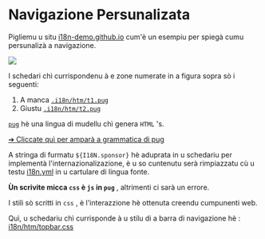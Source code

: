 # Navigazione Persunalizata

Pigliemu u situ [i18n-demo.github.io](//i18n-demo.github.io) cum'è un esempiu per spiegà cumu persunalizà a navigazione.

![](https://p.3ti.site/1731036697.avif)

I schedari chì currispondenu à e zone numerate in a figura sopra sò i seguenti:

1. A manca [`.i18n/htm/t1.pug`](https://github.com/i18n-site/demo.i18n.site/blob/main/.i18n/htm/t1.pug)
2. Giustu [`.i18n/htm/t2.pug`](https://github.com/i18n-site/demo.i18n.site/blob/main/.i18n/htm/t2.pug)

[`pug`](https://pugjs.org) hè una lingua di mudellu chì genera `HTML` 's.

[➔ Cliccate quì per amparà a grammatica di pug](https://pugjs.org)

A stringa di furmatu `${I18N.sponsor}` hè aduprata in u schedariu per implementà l'internazionalizazione, è u so cuntenutu serà rimpiazzatu cù u testu [i18n.yml](https://github.com/i18n-site/demo.i18n.site/blob/main/en/i18n.yml) in u cartulare di lingua fonte.

**Ùn scrivite micca `css` è `js` in `pug`** , altrimenti ci sarà un errore.

I stili sò scritti in `css` , è l'interazzione hè ottenuta creendu cumpunenti web.

Quì, u schedariu chì currisponde à u stilu di a barra di navigazione hè : [i18n/htm/topbar.css](https://github.com/i18n-site/demo.i18n.site/blob/main/.i18n/htm/topbar.css)